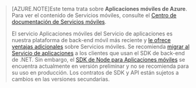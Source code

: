>[AZURE.NOTE]Este tema trata sobre **Aplicaciones móviles de Azure**. Para ver el contenido de Servicios móviles, consulte el [Centro de documentación de Servicios móviles](/documentation/services/mobile-services/).
>
>El servicio Aplicaciones móviles del Servicio de aplicaciones es nuestra plataforma de back-end móvil más reciente y [le ofrece ventajas adicionales](app-service-mobile-value-prop-migration-from-mobile-services.md) sobre Servicios móviles. Se recomienda [migrar al Servicio de aplicaciones](app-service-mobile-migrating-from-mobile-services) a los clientes que usan el SDK de back-end de .NET. Sin embargo, el [SDK de Node para Aplicaciones móviles](https://github.com/azure/azure-mobile-apps-node) se encuentra actualmente en versión preliminar y no se recomienda para su uso en producción. Los contratos de SDK y API están sujetos a cambios en las versiones secundarias.

<!---HONumber=AcomDC_1210_2015-->